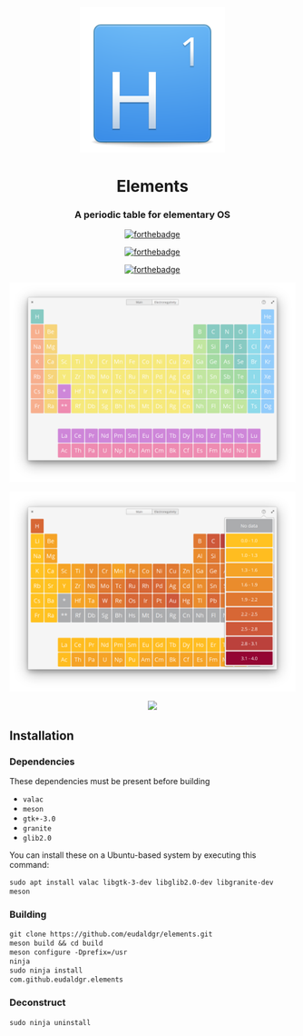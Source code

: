 <p align="center">
  <img src="https://github.com/eudaldgr/elements/blob/master/data/icons/128/com.github.eudaldgr.elements.svg" alt="Icon" />
</p>

<h1 align="center">Elements</h1>
<h3 align="center">A periodic table for elementary OS</h3>

<p align="center">
    <a href="https://forthebadge.com"><img alt="forthebadge" src="https://forthebadge.com/images/badges/powered-by-oxygen.svg"></a>
</p>
<p align="center">
    <a href="https://forthebadge.com"><img alt="forthebadge" src="https://forthebadge.com/images/badges/made-with-crayons.svg"></a>
</p>
<p align="center">
    <a href="https://forthebadge.com"><img alt="forthebadge" src="https://forthebadge.com/images/badges/gluten-free.svg"></a>
</p>

<p align="center">
    <img
    src="https://raw.githubusercontent.com/eudaldgr/elements/master/data/screenshots/Screenshot1.png" />
</p>

<p align="center">
    <img
    src="https://raw.githubusercontent.com/eudaldgr/elements/master/data/screenshots/Screenshot2.png" />
</p>

<p align="center">
    <img
    src="https://raw.githubusercontent.com/eudaldgr/elements/master/data/screenshots/Screenshot3.png" />
</p>

## Installation

### Dependencies

These dependencies must be present before building
 - `valac`
 - `meson`
 - `gtk+-3.0`
 - `granite`
 - `glib2.0`

You can install these on a Ubuntu-based system by executing this command:

```
sudo apt install valac libgtk-3-dev libglib2.0-dev libgranite-dev meson
```

### Building

```
git clone https://github.com/eudaldgr/elements.git
meson build && cd build
meson configure -Dprefix=/usr
ninja
sudo ninja install
com.github.eudaldgr.elements
```

### Deconstruct

```
sudo ninja uninstall
```
